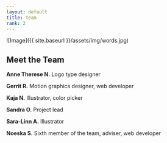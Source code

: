 ```yaml
---
layout: default
title: Team
rank: 2
---
```


![Image]({{ site.baseurl }}/assets/img/words.jpg)

## Meet the Team

**Anne Therese N.**
Logo type designer

**Gerrit R.**
Motion graphics designer, web developer

**Kaja N.**
Illustrator, color picker

**Sandra O.**
Project lead

**Sara-Linn A.**
Illustrator

**Noeska S.**
Sixth member of the team, adviser, web developer
